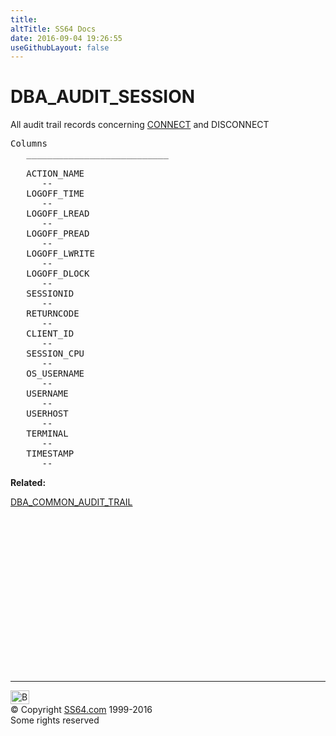 ```yaml
---
title:
altTitle: SS64 Docs
date: 2016-09-04 19:26:55
useGithubLayout: false
---
```

<!-- #BeginLibraryItem "/Library/head_orad.lbi" --><!-- #EndLibraryItem --><h1>DBA_AUDIT_SESSION </h1><p> All audit trail records concerning <a href="../ora/connect.html">CONNECT</a> and DISCONNECT </p> 
 
<pre>Columns
   ___________________________
 
   ACTION_NAME
      --
   LOGOFF_TIME
      --
   LOGOFF_LREAD
      --
   LOGOFF_PREAD
      --
   LOGOFF_LWRITE
      --
   LOGOFF_DLOCK
      --
   SESSIONID
      --
   RETURNCODE
      --
   CLIENT_ID
      --
   SESSION_CPU
      --
   OS_USERNAME
      --
   USERNAME
      --
   USERHOST
      --
   TERMINAL
      --
   TIMESTAMP
      --</pre>
<p><b>Related:</b></p>
<p><a href="DBA_COMMON_AUDIT_TRAIL.html">DBA_COMMON_AUDIT_TRAIL</a></p><!-- #BeginLibraryItem "/Library/foot_orad.lbi" --><p>
<!-- oracle-footer -->
<ins class="adsbygoogle" style="display:inline-block;width:300px;height:250px" data-ad-client="ca-pub-6140977852749469" data-ad-slot="4275490898"></ins>
<script>
(adsbygoogle = window.adsbygoogle || []).push({});
</script></p>
<hr>
<div id="bl" class="footer"><a href="DBA_AUDIT_SESSION.html#"><img src="../images/top.png" width="30" height="22" alt="Back to the Top"></a></div>
<div id="br" class="footer, tagline">© Copyright <a href="../index.html">SS64.com</a> 1999-2016<br>
Some rights reserved</div>
<!-- #EndLibraryItem -->

